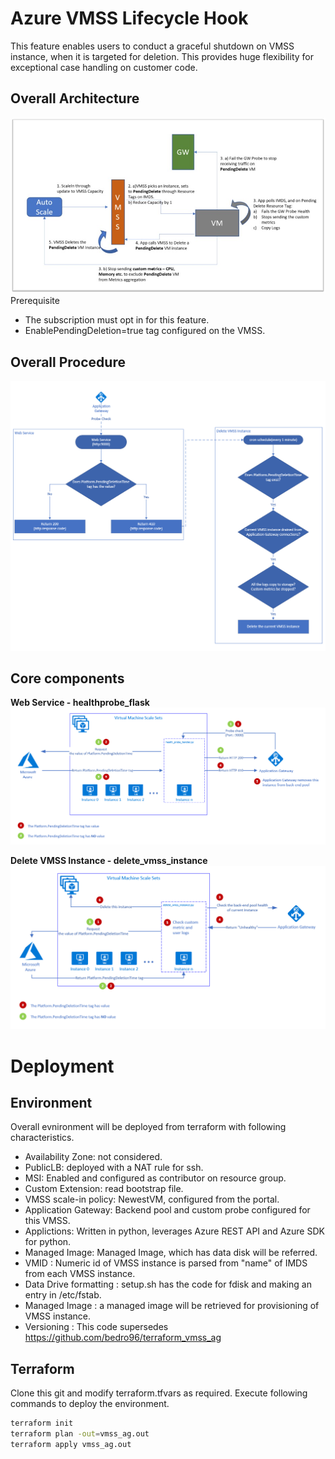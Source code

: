 # Azure VMSS Lifecycle Hook
This feature enables users to conduct a graceful shutdown on VMSS instance, when it is targeted for deletion. This provides huge flexibility for exceptional case handling on customer code.

## Overall Architecture
![Architecture Image](https://github.com/bedro96/terraform_vmss_ag/blob/master/vmss_lifecycle_img/overall_architecture.png)
Prerequisite  
- The subscription must opt in for this feature.
- EnablePendingDeletion=true tag configured on the VMSS.

## Overall Procedure
![Architecture Image](https://github.com/bedro96/terraform_vmss_ag/blob/master/vmss_lifecycle_img/procedure.png)

## Core components
**Web Service - healthprobe_flask**
![Architecture Image](https://github.com/bedro96/terraform_vmss_ag/blob/master/vmss_lifecycle_img/health_probe_handler.png )

**Delete VMSS Instance - delete_vmss_instance**
![Architecture Image](https://github.com/bedro96/terraform_vmss_ag/blob/master/vmss_lifecycle_img/delete_vmss_instance.png)

# Deployment
## Environment
Overall evnironment will be deployed from terraform with following characteristics.  
 - Availability Zone: not considered.
 - PublicLB: deployed with a NAT rule for ssh. 
 - MSI: Enabled and configured as contributor on resource group. 
 - Custom Extension: read bootstrap file.
 - VMSS scale-in policy: NewestVM, configured from the portal. 
 - Application Gateway: Backend pool and custom probe configured for this VMSS.
 - Applictions: Written in python, leverages Azure REST API and Azure SDK for python.
 - Managed Image: Managed Image, which has data disk will be referred.
 - VMID : Numeric id of VMSS instance is parsed from "name" of IMDS from each VMSS instance. 
 - Data Drive formatting : setup.sh has the code for fdisk and making an entry in /etc/fstab.
 - Managed Image : a managed image will be retrieved for provisioning of VMSS instance.
 - Versioning : This code supersedes https://github.com/bedro96/terraform_vmss_ag

## Terraform 
Clone this git and modify terraform.tfvars as required. Execute following commands to deploy the environment.

```bash
terraform init
terraform plan -out=vmss_ag.out
terraform apply vmss_ag.out
```
